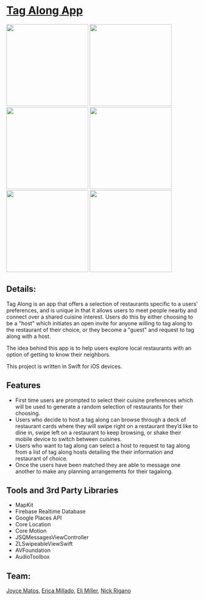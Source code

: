 # [Tag Along App](http://tagalongapp.wixsite.com/tagalong)

<img
src="https://github.com/learn-co-students/TagAlong/blob/master/Screen%20Shot%202017-06-26%20at%209.47.40%20PM.png" width = "215"> <img
src="https://github.com/learn-co-students/TagAlong/blob/master/Screen%20Shot%202017-06-26%20at%209.44.04%20PM.png" width = "215"> <img
src="https://github.com/learn-co-students/TagAlong/blob/master/Screen%20Shot%202017-06-26%20at%209.44.09%20PM.png" width = "215">  <img
src="https://github.com/learn-co-students/TagAlong/blob/master/Screen%20Shot%202017-06-26%20at%209.45.44%20PM.png" width = "215">  <img
src="https://github.com/learn-co-students/TagAlong/blob/master/Screen%20Shot%202017-06-26%20at%209.46.08%20PM.png" width = "215"> <img
src="https://github.com/learn-co-students/TagAlong/blob/master/Screen%20Shot%202017-06-26%20at%209.52.30%20PM.png" width = "215">

## Details:

Tag Along is an app that offers a selection of restaurants specific to a users' preferences, and is unique in that it allows users to meet people nearby and connect over a shared cuisine interest. Users do this by either choosing to be a "host" which initiates an open invite for anyone willing to tag along to the restaurant of their choice, or they become a "guest" and request to tag along with a host. 

The idea behind this app is to help users explore local restaurants with an option of getting to know their neighbors.

This project is written in Swift for iOS devices.

## Features
- First time users are prompted to select their cuisine preferences which will be used to generate a random selection of restaurants for their choosing.  
- Users who decide to host a tag along can browse through a deck of restaurant cards where they will swipe right on a restaurant they’d like to dine in, swipe left on a restaurant to keep browsing, or shake their mobile device to switch between cuisines. 
- Users who want to tag along can select a host to request to tag along from a list of tag along hosts detailing the their information and restaurant of choice.
- Once the users have been matched they are able to message one another to make any planning arrangements for their tagalong.


## Tools and 3rd Party Libraries
- MapKit
- Firebase Realtime Database
- Google Places API
- Core Location
- Core Motion
- JSQMessagesViewController
- ZLSwipeableViewSwift
- AVFoundation
- AudioToolbox

## Team:
[Joyce Matos](https://github.com/JoyceMatos), [Erica Millado](https://github.com/yayitserica), [Eli Miller](https://github.com/elimiller783), [Nick Rigano](https://github.com/nrigano)

